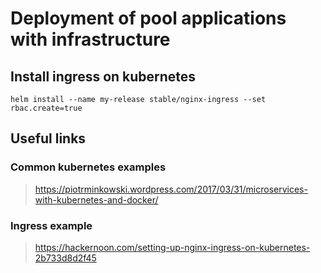 # Deployment of pool applications with infrastructure

## Install ingress on kubernetes  
`helm install --name my-release stable/nginx-ingress --set rbac.create=true`

## Useful links
### Common kubernetes examples
>https://piotrminkowski.wordpress.com/2017/03/31/microservices-with-kubernetes-and-docker/

### Ingress example
>https://hackernoon.com/setting-up-nginx-ingress-on-kubernetes-2b733d8d2f45